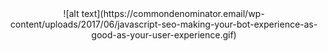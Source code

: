 <center>![alt text](https://commondenominator.email/wp-content/uploads/2017/06/javascript-seo-making-your-bot-experience-as-good-as-your-user-experience.gif)</center>
